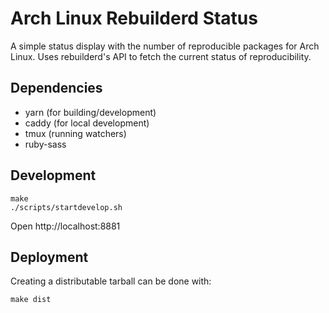# Arch Linux Rebuilderd Status

A simple status display with the number of reproducible packages for Arch
Linux. Uses rebuilderd's API to fetch the current status of reproducibility.

## Dependencies

* yarn (for building/development)
* caddy (for local development)
* tmux (running watchers)
* ruby-sass


## Development

```
make
./scripts/startdevelop.sh
```

Open http://localhost:8881

## Deployment

Creating a distributable tarball can be done with:

```
make dist
```
